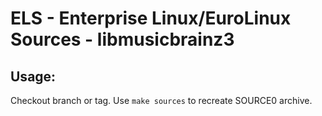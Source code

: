 # ELS - Enterprise Linux/EuroLinux Sources - libmusicbrainz3
 
## Usage:
  Checkout branch or tag. Use `make sources` to recreate  SOURCE0 archive.

